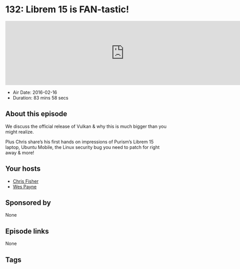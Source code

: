 # 132: Librem 15 is FAN-tastic!

<iframe src="https://player.fireside.fm/v2/RUkczH-V+PNhwxkJu?theme=dark" width="740" height="200" frameborder="0" scrolling="no"></iframe>

* Air Date: 2016-02-16
* Duration: 83 mins 58 secs

## About this episode

We discuss the official release of Vulkan & why this is much bigger than you might realize.

Plus Chris share’s his first hands on impressions of Purism’s Librem 15 laptop, Ubuntu Mobile, the Linux security bug you need to patch for right away & more!

## Your hosts
* [Chris Fisher](https://linuxunplugged.com/hosts/chrislas)
* [Wes Payne](https://linuxunplugged.com/hosts/wes)

## Sponsored by

None



## Episode links

None



## Tags

